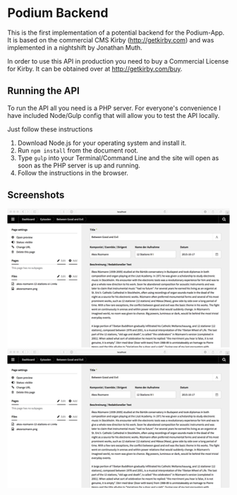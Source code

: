 # Podium Backend

This is the first implementation of a potential backend for the Podium-App.
It is based on the commercial CMS Kirby (<http://getkirby.com>) and was implemented in a nightshift by Jonathan Muth.

In order to use this API in production you need to buy a Commercial License for Kirby. It can be obtained over at <http://getkirby.com/buy>.

## Running the API

To run the API all you need is a PHP server. For everyone's convenience I have included Node/Gulp config that will allow you to test the API locally.

Just follow these instructions

1. Download Node.js for your operating system and install it.
2. Run `npm install` from the document root.
3. Type `gulp` into your Terminal/Command Line and the site will open as soon as the PHP server is up and running.
4. Follow the instructions in the browser.

## Screenshots

![Alt text](/assets/images/panel-screenshot.png?raw=true "Admin-Panel Screenshot")
![Alt text](/assets/images/panel-screenshot.png?raw=true "JSON-API Screenshot")